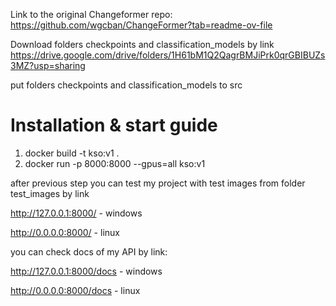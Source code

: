 Link to the original Changeformer repo: https://github.com/wgcban/ChangeFormer?tab=readme-ov-file

Download folders checkpoints and classification_models by link https://drive.google.com/drive/folders/1H61bM1Q2QagrBMJiPrk0qrGBIBUZs3MZ?usp=sharing

put folders checkpoints and classification_models to src

# __Installation & start guide__

1. docker build -t kso:v1 .
2. docker run -p 8000:8000 --gpus=all kso:v1

after previous step you can test my project with test images from folder test_images by link 

http://127.0.0.1:8000/  - windows

http://0.0.0.0:8000/    - linux

you can check docs of my API by link:

http://127.0.0.1:8000/docs  - windows

http://0.0.0.0:8000/docs    - linux